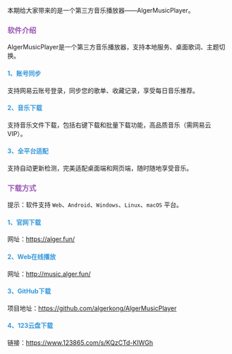 本期给大家带来的是一个第三方音乐播放器——AlgerMusicPlayer。

### <font color="#9b59b6">软件介绍</font>

AlgerMusicPlayer是一个第三方音乐播放器，支持本地服务、桌面歌词、主题切换。

#### <font color="#3498db">1、账号同步</font>

支持网易云账号登录，同步您的歌单、收藏记录，享受每日音乐推荐。

#### <font color="#3498db">2、音乐下载</font>

支持音乐文件下载，包括右键下载和批量下载功能，高品质音乐（需网易云VIP）。

#### <font color="#3498db">3、全平台适配</font>

支持自动更新检测，完美适配桌面端和网页端，随时随地享受音乐。

### <font color="#9b59b6">下载方式</font>

提示：软件支持 `Web`、`Android`、`Windows`、`Linux`、`macOS` 平台。

#### <font color="#3498db">1、官网下载</font>

网址：https://alger.fun/

#### <font color="#3498db">2、Web在线播放</font>

网址：http://music.alger.fun/

#### <font color="#3498db">3、GitHub下载</font>

项目地址：https://github.com/algerkong/AlgerMusicPlayer

#### <font color="#3498db">4、123云盘下载</font>

链接：https://www.123865.com/s/KQzCTd-KIWGh